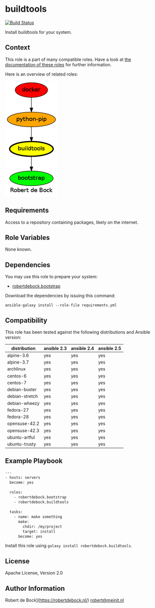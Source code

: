 buildtools
=========

[![Build Status](https://travis-ci.org/robertdebock/ansible-role-buildtools.svg?branch=master)](https://travis-ci.org/robertdebock/ansible-role-buildtools)

Install buildtools for your system.

Context
--------
This role is a part of many compatible roles. Have a look at [the documentation of these roles](https://robertdebock.nl/) for further information.

Here is an overview of related roles:

![dependencies](https://raw.githubusercontent.com/robertdebock/drawings/artifacts/buildtools.png "Dependency")

Requirements
------------

Access to a repository containing packages, likely on the internet.

Role Variables
--------------

None known.

Dependencies
------------

You may use this role to prepare your system:

- [robertdebock.bootstrap](https://travis-ci.org/robertdebock/ansible-role-bootstrap)

Download the dependencies by issuing this command:
```
ansible-galaxy install --role-file requirements.yml
```

Compatibility
-------------

This role has been tested against the following distributions and Ansible version:

|distribution|ansible 2.3|ansible 2.4|ansible 2.5|
|------------|-----------|-----------|-----------|
|alpine-3.6|yes|yes|yes|
|alpine-3.7|yes|yes|yes|
|archlinux|yes|yes|yes|
|centos-6|yes|yes|yes|
|centos-7|yes|yes|yes|
|debian-buster|yes|yes|yes|
|debian-stretch|yes|yes|yes|
|debian-wheezy|yes|yes|yes|
|fedora-27|yes|yes|yes|
|fedora-28|yes|yes|yes|
|opensuse-42.2|yes|yes|yes|
|opensuse-42.3|yes|yes|yes|
|ubuntu-artful|yes|yes|yes|
|ubuntu-trusty|yes|yes|yes|

Example Playbook
----------------

```
---
- hosts: servers
  become: yes

  roles:
    - robertdebock.bootstrap
    - robertdebock.buildtools

  tasks:
    - name: make something
      make:
        chdir: /my/project
        target: install
      become: yes
```

Install this role using `galaxy install robertdebock.buildtools`.

License
-------

Apache License, Version 2.0

Author Information
------------------

Robert de Bock](https://robertdebock.nl/) <robert@meinit.nl>

